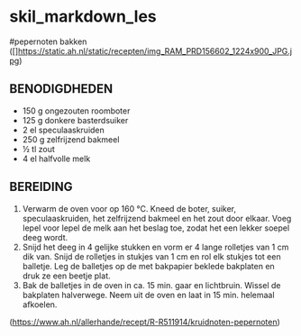 # skil_markdown_les
#pepernoten bakken
([]https://static.ah.nl/static/recepten/img_RAM_PRD156602_1224x900_JPG.jpg)
## BENODIGDHEDEN

* 150 g ongezouten roomboter
* 125 g donkere basterdsuiker
* 2 el speculaaskruiden
* 250 g zelfrijzend bakmeel
* ½ tl zout
* 4 el halfvolle melk

## BEREIDING

1. Verwarm de oven voor op 160 °C. Kneed de boter, suiker, speculaaskruiden, het zelfrijzend bakmeel en het zout door elkaar. Voeg lepel voor lepel de melk aan het beslag toe, zodat het een lekker soepel deeg wordt.
2. Snijd het deeg in 4 gelijke stukken en vorm er 4 lange rolletjes van 1 cm dik van. Snijd de rolletjes in stukjes van 1 cm en rol elk stukjes tot een balletje. Leg de balletjes op de met bakpapier beklede bakplaten en druk ze een beetje plat.
3. Bak de balletjes in de oven in ca. 15 min. gaar en lichtbruin. Wissel de bakplaten halverwege. Neem uit de oven en laat in 15 min. helemaal afkoelen.
   
(https://www.ah.nl/allerhande/recept/R-R511914/kruidnoten-pepernoten)
